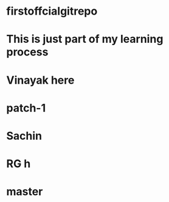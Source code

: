 # firstoffcialgitrepo

# This is just part of my learning process

# Vinayak here
# patch-1
# Sachin 
# RG h
# master

